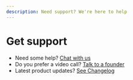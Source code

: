 ```yaml
---
description: Need support? We're here to help
---
```


# Get support

* Need some help? [Chat with us](mailto:hello@bucket.co)
* Do you prefer a video call? [Talk to a founder](https://bucket.co/contact)
* Latest product updates? [See Changelog](changelog.md)
